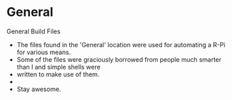 General
=======

General Build Files 


* The files found in the 'General' location were used for automating a R-Pi for various means. 
* Some of the files were graciously borrowed from people much smarter than I and simple shells were 
* written to make use of them. 
*
* Stay awesome.
